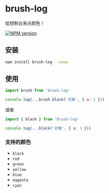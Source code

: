 # brush-log
给控制台来点颜色！

[![NPM version](https://img.shields.io/npm/v/brush-log.svg?style=flat)](https://npmjs.org/package/brush-log)
## 安装
```bash
npm install brush-log --save
```
## 使用
```javascript
import brush from 'brush-log'

console.log(...brush.black('对象', { a: 1 }))
```
或者
```javascript
import { black } from 'brush-log'

console.log(...black('对象', { a: 1 }))
```
### 支持的颜色

- `black`
- `red`
- `green`
- `yellow`
- `blue`
- `magenta`
- `cyan`

